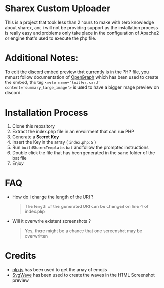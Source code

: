 # **Sharex Custom Uploader**
 This is a project that took less than 2 hours to make with zero knowledge about sharex, and i will not be providing support as the installation process is really easy and problems only take place in the configuration of  Apache2 or  engine that's used to execute the php file.

# Additional Notes: 

To edit the discord embed preview that currently is in the PHP file, you mmust follow documentation of [OpenGraph](https://ogp.me/) which has been used to create the embed, the tag ```<meta name='twitter:card' content='summary_large_image'>``` is used to have a bigger image preview on discord.

# Installation Process

1. Clone this repository
2. Extract the index.php file in an envoirment that can run PHP
3. Generate a **Secret Key**
4. Insert the Key in the array ( `index.php:5` )
5. Run `buildSharexTemplate.bat` and follow the prompted instructions
6. Double click the file that has been generated in the same folder of the bat file
7. Enjoy

# FAQ

* How do i change the length of the URI ?
    > The length of the generated URI can be changed on line 4 of index.php
* Will it overwrite existent screenshots ?
    > Yes, there might be a chance that one screenshot may be overwritten

# Credits

* [nlp.js](https://github.com/axa-group/nlp.js) has been used to get the array of emojis
* [SvgWave](https://svgwave.in/) has been used to create the waves in the HTML Screenshot preview